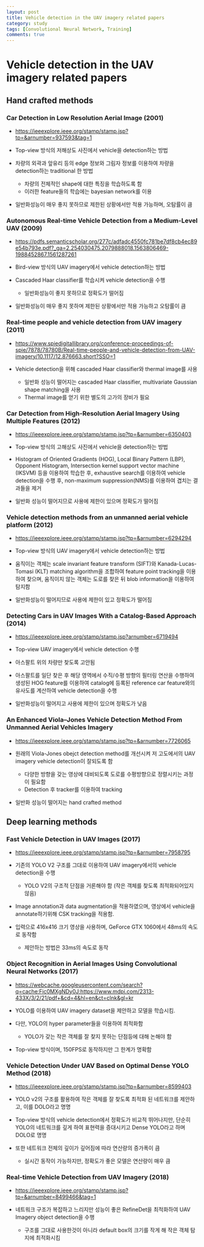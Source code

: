 ```yaml
---
layout: post
title: Vehicle detection in the UAV imagery related papers
category: study
tags: [Convolutional Neural Network, Training]
comments: true
---
```


# Vehicle detection in the UAV imagery related papers

## Hand crafted methods
### Car Detection in Low Resolution Aerial Image (2001)
- https://ieeexplore.ieee.org/stamp/stamp.jsp?tp=&arnumber=937593&tag=1

- Top-view 방식의 저해상도 사진에서 vehicle을 detection하는 방법
- 차량의 외곽과 앞유리 등의 edge 정보와 그림자 정보를 이용하여 차량을 detection하는 traditional 한 방법
  - 차량의 전체적인 shape에 대한 특징을 학습하도록 함
  - 이러한 feature들의 학습에는 bayesian network를 이용
- 일반화성능이 매우 좋지 못하므로 제한된 상황에서만 적용 가능하며, 오탐률이 큼

### Autonomous Real-time Vehicle Detection from a Medium-Level UAV (2009)
- https://pdfs.semanticscholar.org/277c/adfadc4550fc781be7df8cb4ec89e54b793e.pdf?_ga=2.254030475.2079888018.1563806469-1988452867.1561287261

- Bird-view 방식의 UAV imagery에서 vehicle detection하는 방법
- Cascaded Haar classifier를 학습시켜 vehicle detection을 수행
  - 일반화성능이 좋지 못하므로 정확도가 떨어짐
- 일반화성능이 매우 좋지 못하며 제한된 상황에서만 적용 가능하고 오탐률이 큼

### Real-time people and vehicle detection from UAV imagery (2011)
- https://www.spiedigitallibrary.org/conference-proceedings-of-spie/7878/78780B/Real-time-people-and-vehicle-detection-from-UAV-imagery/10.1117/12.876663.short?SSO=1

- Vehicle detection을 위해 cascaded Haar classifier와 thermal image를 사용
  - 일반화 성능이 떨어지는 cascaded Haar classifier, multivariate Gaussian shape matching을 사용
  - Thermal image를 얻기 위한 별도의 고가의 장비가 필요

### Car Detection from High-Resolution Aerial Imagery Using Multiple Features (2012)
- https://ieeexplore.ieee.org/stamp/stamp.jsp?tp=&arnumber=6350403

- Top-view 방식의 고해상도 사진에서 vehicle을 detection하는 방법
- Histogram of Oriented Gradients (HOG), Local Binary Pattern (LBP), Opponent Histogram, Intersection kernel support vector machine (IKSVM) 등을 이용하여 학습한 후, exhaustive search를 이용하여 vehicle detection을 수행 후, non-maximum suppression(NMS)를 이용하여 겹치는 결과들을 제거
- 일반화 성능이 떨어지므로 사용에 제한이 있으며 정확도가 떨어짐

### Vehicle detection methods from an unmanned aerial vehicle platform (2012)
- https://ieeexplore.ieee.org/stamp/stamp.jsp?tp=&arnumber=6294294

- Top-view 방식의 UAV imagery에서 vehicle detection하는 방법
- 움직이는 객체는 scale invariant feature transform (SIFT)와 Kanada-Lucas-Tomasi (KLT) matching algorithm을 조합하여 feature point tracking을 이용하여 찾으며, 움직이지 않는 객체는 도로를 찾은 뒤 blob information을 이용하여 탐지함
- 일반화성능이 떨어지므로 사용에 제한이 있고 정확도가 떨어짐

### Detecting Cars in UAV Images With a Catalog-Based Approach (2014)
- https://ieeexplore.ieee.org/stamp/stamp.jsp?arnumber=6719494

- Top-view UAV imagery에서 vehicle detection 수행
- 아스팔트 위의 차량만 찾도록 고안됨
- 아스팔트를 일단 찾은 후 해당 영역에서 수직/수평 방향의 필터링 연산을 수행하여 생성된 HOG feature를 이용하여 catalog에 등록된 reference car feature와의 유사도를 계산하여 vehicle detection을 수행
- 일반화성능이 떨어지고 사용에 제한이 있으며 정확도가 낮음

### An Enhanced Viola–Jones Vehicle Detection Method From Unmanned Aerial Vehicles Imagery
- https://ieeexplore.ieee.org/stamp/stamp.jsp?tp=&arnumber=7726065

- 원래의 Viola-Jones obejct detection method를 개선시켜 저 고도에서의 UAV imagery vehicle detection이 잘되도록 함
  - 다양한 방향을 갖는 영상에 대비되도록 도로를 수평방향으로 정렬시키는 과정이 필요함
  - Detection 후 tracker를 이용하여 tracking
- 일반화 성능이 떨어지는 hand crafted method

## Deep learning methods
### Fast Vehicle Detection in UAV Images (2017)
- https://ieeexplore.ieee.org/stamp/stamp.jsp?tp=&arnumber=7958795

- 기존의 YOLO V2 구조를 그대로 이용하여 UAV imagery에서의 vehicle detection을 수행
  - YOLO V2의 구조적 단점을 거론해야 함 (작은 객체를 찾도록 최적화되어있지 않음)
- Image annotation과 data augmentation을 적용하였으며, 영상에서 vehicle을 annotate하기위해 CSK tracking을 적용함. 
- 입력으로 416x416 크기 영상을 사용하며, GeForce GTX 1060에서 48ms의 속도로 동작함
  - 제안하는 방법은 33ms의 속도로 동작

### Object Recognition in Aerial Images Using Convolutional Neural Networks (2017)
- https://webcache.googleusercontent.com/search?q=cache:Fic0MXgNDy0J:https://www.mdpi.com/2313-433X/3/2/21/pdf+&cd=4&hl=en&ct=clnk&gl=kr

- YOLO를 이용하여 UAV imagery dataset을 제안하고 모델을 학습시킴.
- 다만, YOLO의 hyper parameter들을 이용하여 최적화함
  - YOLO가 갖는 작은 객체를 잘 찾지 못하는 단점등에 대해 논해야 함
- Top-view 방식이며, 150FPS로 동작하지만 그 한계가 명확함

### Vehicle Detection Under UAV Based on Optimal Dense YOLO Method (2018)
- https://ieeexplore.ieee.org/stamp/stamp.jsp?tp=&arnumber=8599403

- YOLO v2의 구조를 활용하여 작은 객체를 잘 찾도록 최적화 된 네트워크를 제안하고, 이를 DOLO라고 명명
- Top-view 방식의 vehicle detection에서 정확도가 비교적 뛰어나지만, 단순히 YOLO의 네트워크를 깊게 하여 표현력을 증대시키고 Dense YOLO라고 하며 DOLO로 명명
- 또한 네트워크 전체의 깊이가 깊어짐에 따라 연산량의 증가폭이 큼
  - 실시간 동작이 가능하지만, 정확도가 좋은 모델은 연산량이 매우 큼
  
### Real-time Vehicle Detection from UAV Imagery (2018)
- https://ieeexplore.ieee.org/stamp/stamp.jsp?tp=&arnumber=8499466&tag=1

- 네트워크 구조가 복잡하고 느리지만 성능이 좋은 RefineDet을 최적화하여 UAV Imagery object detection을 수행
  - 구조를 그대로 사용한것이 아니라 default box의 크기를 작게 해 작은 객체 탐지에 최적화시킴



